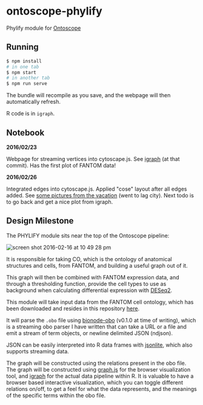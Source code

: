 # ontoscope-phylify

Phylify module for [Ontoscope]

[Ontoscope]: https://github.com/hyginn/Ontoscope

## Running

```bash
$ npm install
# in one tab
$ npm start
# in another tab
$ npm run serve
```

The bundle will recompile as you save, and the webpage will then automatically refresh.

R code is in `igraph`.

## Notebook

**2016/02/23** 

Webpage for streaming vertices into cytoscape.js. See [igraph](https://github.com/thejmazz/ontoscope-phylify/tree/106a2a8c0f17e82e8bfe86e5121f881d4719c87c/igraph) (at that commit). Has the first plot of FANTOM data!

**2016/02/26**

Integrated edges into cytoscape.js. Applied "cose" layout after all edges added. See [some pictures from the vacation](https://github.com/thejmazz/ontoscope-phylify/commit/c1541267798f946e7e66c20686a442962dd59373) (went to lag city). Next todo is to go back and get a nice plot from igraph.


## Design Milestone

The PHYLIFY module sits near the top of the Ontoscope pipeline:

![screen shot 2016-02-16 at 10 49 28 pm](https://cloud.githubusercontent.com/assets/1270998/13099403/ba767692-d4ff-11e5-8815-82152481636e.png)

It is responsible for taking CO, which is the ontology of anatomical structures
and cells, from FANTOM, and building a useful graph out of it.

This graph will then be combined with FANTOM expression data, and through a
thresholding function, provide the cell types to use as background when
calculating differential expression with [DESeq2].

This module will take input data from the FANTOM cell ontology, which has been
downloaded and resides in this repository
[here](https://raw.githubusercontent.com/thejmazz/ontoscope-phylify/master/ff-phase2-140729.obo).

It will parse the `.obo` file using [bionode-obo] \(v0.1.0 at time of writing),
which is a streaming obo parser I have written that can take a URL or a file and
emit a stream of term objects, or newline delimited JSON (ndjson).

JSON can be easily interpreted into R data frames with [jsonlite], which also
supports streaming data.

The graph will be constructed using the relations present in the obo file. The
graph will be constructed using [graph.js] for the browser visualization tool,
and [igraph] for the actual data pipeline within R. It is valuable to have a
browser based interactive visualization, which you can toggle different
relations on/off, to get a feel for what the data represents, and the meanings
of the specific terms within the obo file.


[DESeq2]: https://bioconductor.org/packages/release/bioc/html/DESeq2.html
[bionode-obo]: https://github.com/bionode/bionode-obo
[jsonlite]: https://cran.r-project.org/web/packages/jsonlite/index.html
[graph.js]: https://www.npmjs.com/package/graph.js
[igraph]: http://igraph.org/

